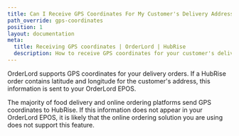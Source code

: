 ```yaml
---
title: Can I Receive GPS Coordinates For My Customer's Delivery Address?
path_override: gps-coordinates
position: 1
layout: documentation
meta:
  title: Receiving GPS coordinates | OrderLord | HubRise
  description: How to receive GPS coordinates for your customer's delivery address and what to do in case of issues.
---
```


OrderLord supports GPS coordinates for your delivery orders. If a HubRise order contains latitude and longitude for the customer's address, this information is sent to your OrderLord EPOS.

The majority of food delivery and online ordering platforms send GPS coordinates to HubRise. If this information does not appear in your OrderLord EPOS, it is likely that the online ordering solution you are using does not support this feature.
